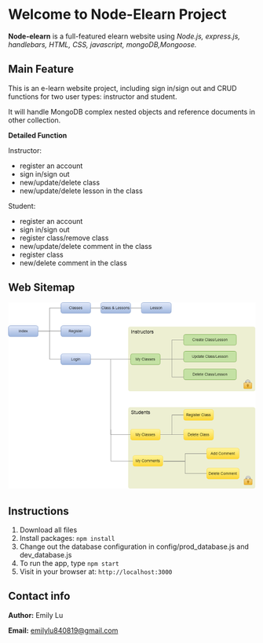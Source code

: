 # Welcome to Node-Elearn Project #



**Node-elearn** is a full-featured elearn website using *Node.js, express.js, handlebars, HTML, CSS, javascript,
	mongoDB,Mongoose.*


## Main Feature ##


This is an e-learn website project, including sign in/sign out and CRUD functions for two user types: instructor and student.

It will handle MongoDB complex nested objects and reference documents in other collection.

**Detailed Function**

Instructor:

-  register an account
-  sign in/sign out
-  new/update/delete class
-  new/update/delete lesson in the class

Student:

-  register an account
-  sign in/sign out
-  register class/remove class
-  new/update/delete comment in the class
-  register class
-  new/delete comment in the class

## Web Sitemap ##

![image](https://github.com/jints0819/node-elearn/blob/master/Sitemap.png)


## Instructions ##
1. Download all files
2. Install packages: `npm install`
3. Change out the database configuration in config/prod_database.js and dev_database.js
4. To run the app, type `npm start`
6. Visit in your browser at: `http://localhost:3000`


## Contact info ##
**Author:** Emily Lu

**Email:** emilylu840819@gmail.com

